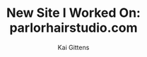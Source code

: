 ---
title: 'New Site I Worked On: parlorhairstudio.com'
comments: true
author: Kai Gittens
layout: post
meta-excerpt: kaidez created a WordPress site for a Montclair, NJ hair salon, with a strong focus on optimizing the site for local SEO.
permalink: /parlor-redesign/
category: personal
cat-name: "Personal"
has-home-img: parlor.jpg
tags: [personal, wordpress]
---